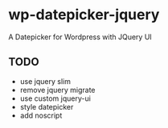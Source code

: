 # wp-datepicker-jquery
A Datepicker for Wordpress with JQuery UI

## TODO
- use jquery slim
- remove jquery migrate
- use custom jquery-ui
- style datepicker
- add noscript

